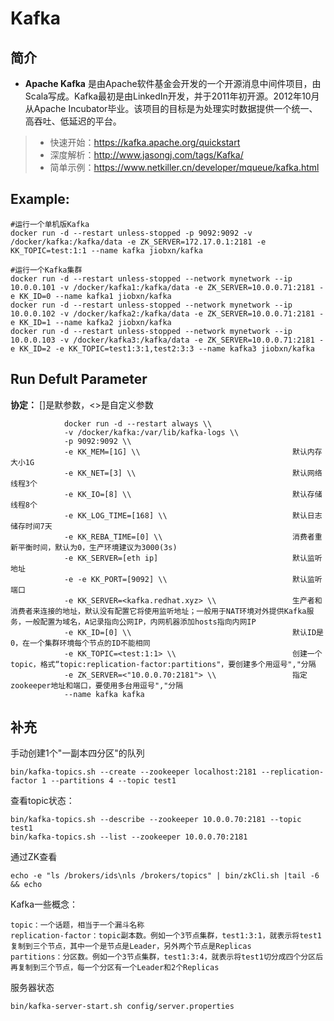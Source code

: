 Kafka
===
## 简介
* **Apache Kafka** 是由Apache软件基金会开发的一个开源消息中间件项目，由Scala写成。Kafka最初是由LinkedIn开发，并于2011年初开源。2012年10月从Apache Incubator毕业。该项目的目标是为处理实时数据提供一个统一、高吞吐、低延迟的平台。
> * 快速开始：https://kafka.apache.org/quickstart
> * 深度解析：http://www.jasongj.com/tags/Kafka/
> * 简单示例：https://www.netkiller.cn/developer/mqueue/kafka.html

## Example:

    #运行一个单机版Kafka
    docker run -d --restart unless-stopped -p 9092:9092 -v /docker/kafka:/kafka/data -e ZK_SERVER=172.17.0.1:2181 -e KK_TOPIC=test:1:1 --name kafka jiobxn/kafka
    
    #运行一个Kafka集群
    docker run -d --restart unless-stopped --network mynetwork --ip 10.0.0.101 -v /docker/kafka1:/kafka/data -e ZK_SERVER=10.0.0.71:2181 -e KK_ID=0 --name kafka1 jiobxn/kafka
    docker run -d --restart unless-stopped --network mynetwork --ip 10.0.0.102 -v /docker/kafka2:/kafka/data -e ZK_SERVER=10.0.0.71:2181 -e KK_ID=1 --name kafka2 jiobxn/kafka
    docker run -d --restart unless-stopped --network mynetwork --ip 10.0.0.103 -v /docker/kafka3:/kafka/data -e ZK_SERVER=10.0.0.71:2181 -e KK_ID=2 -e KK_TOPIC=test1:3:1,test2:3:3 --name kafka3 jiobxn/kafka

## Run Defult Parameter
**协定：** []是默参数，<>是自定义参数

				docker run -d --restart always \\
				-v /docker/kafka:/var/lib/kafka-logs \\
				-p 9092:9092 \\
				-e KK_MEM=[1G] \\                                  默认内存大小1G
				-e KK_NET=[3] \\                                   默认网络线程3个
				-e KK_IO=[8] \\                                    默认存储线程8个
				-e KK_LOG_TIME=[168] \\                            默认日志储存时间7天
				-e KK_REBA_TIME=[0] \\                             消费者重新平衡时间，默认为0，生产环境建议为3000(3s)
				-e KK_SERVER=[eth ip]                              默认监听地址
				-e -e KK_PORT=[9092] \\                            默认监听端口
				-e KK_SERVER=<kafka.redhat.xyz> \\                 生产者和消费者来连接的地址，默认没有配置它将使用监听地址；一般用于NAT环境对外提供Kafka服务，一般配置为域名，A记录指向公网IP，内网机器添加hosts指向内网IP
				-e KK_ID=[0] \\                                    默认ID是0，在一个集群环境每个节点的ID不能相同
				-e KK_TOPIC=<test:1:1> \\                          创建一个topic，格式“topic:replication-factor:partitions"，要创建多个用逗号","分隔
				-e ZK_SERVER=<"10.0.0.70:2181"> \\                 指定zookeeper地址和端口，要使用多台用逗号","分隔
				--name kafka kafka

## 补充
手动创建1个"一副本四分区"的队列

    bin/kafka-topics.sh --create --zookeeper localhost:2181 --replication-factor 1 --partitions 4 --topic test1

查看topic状态：

    bin/kafka-topics.sh --describe --zookeeper 10.0.0.70:2181 --topic test1
    bin/kafka-topics.sh --list --zookeeper 10.0.0.70:2181

通过ZK查看

    echo -e "ls /brokers/ids\nls /brokers/topics" | bin/zkCli.sh |tail -6 && echo

Kafka一些概念：

    topic：一个话题，相当于一个漏斗名称
    replication-factor：topic副本数。例如一个3节点集群，test1:3:1，就表示将test1复制到三个节点，其中一个是节点是Leader，另外两个节点是Replicas
    partitions：分区数。例如一个3节点集群，test1:3:4，就表示将test1切分成四个分区后再复制到三个节点，每一个分区有一个Leader和2个Replicas

服务器状态

    bin/kafka-server-start.sh config/server.properties
